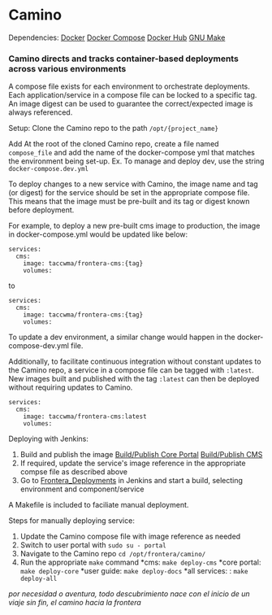 # Camino

Dependencies:
[Docker](https://docs.docker.com/)
[Docker Compose](https://docs.docker.com/compose/)
[Docker Hub](https://hub.docker.com/orgs/taccwma/repositories)
[GNU Make](https://www.gnu.org/software/make/)

### Camino directs and tracks container-based deployments across various environments

A compose file exists for each environment to orchestrate deployments. Each application/service in a compose file can be locked to a specific tag. An image digest can be used to guarantee the correct/expected image is always referenced.

Setup:
Clone the Camino repo to the path `/opt/{project_name}`

Add At the root of the cloned Camino repo, create a file named `compose_file` and add the name of the docker-compose yml that matches the environment being set-up.
  Ex. To manage and deploy dev, use the string `docker-compose.dev.yml`

To deploy changes to a new service with Camino, the image name and tag (or digest) for the service should be set in the appropriate compose file. This means that the image must be pre-built and its tag or digest known before deployment.

For example, to deploy a new pre-built cms image to production, the image in docker-compose.yml would be updated like below:

```
services:
  cms:
    image: taccwma/frontera-cms:{tag}
    volumes:
```
to
```
services:
  cms:
    image: taccwma/frontera-cms:{tag}
    volumes:
```

To update a dev environment, a similar change would happen in the docker-compose-dev.yml file.

Additionally, to facilitate continuous integration without constant updates to the Camino repo, a service in a compose file can be tagged with `:latest`. New images built and published with the tag `:latest` can then be deployed without requiring updates to Camino.

```
services:
  cms:
    image: taccwma/frontera-cms:latest
    volumes:
```


Deploying with Jenkins:

1. Build and publish the image [Build/Publish Core Portal](https://jenkins01.tacc.utexas.edu/view/Frontera%20Web/job/Frontera_Portal/) [Build/Publish CMS](https://jenkins01.tacc.utexas.edu/view/Frontera%20Web/job/Frontera_CMS/)
2. If required, update the service's image reference in the appropriate compse file as described above
3. Go to [Frontera_Deployments](https://jenkins01.tacc.utexas.edu/view/Frontera%20Web/job/Frontera_Deploy/) in Jenkins and start a build, selecting environment and component/service

A Makefile is included to faciliate manual deployment.

Steps for manually deploying service:

1. Update the Camino compose file with image reference as needed
2. Switch to user portal with `sudo su - portal` 
3. Navigate to the Camino repo `cd /opt/frontera/camino/`
4. Run the appropriate `make` command 
    *cms: `make deploy-cms`
    *core portal: `make deploy-core`
    *user guide: `make deploy-docs`
    *all services: : `make deploy-all`




_por necesidad o aventura, todo descubrimiento nace con el inicio de un viaje sin fin, el camino hacia la frontera_